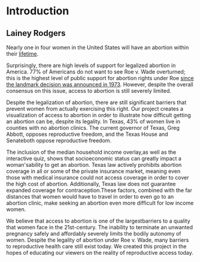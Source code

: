 # Introduction

## Lainey Rodgers

Nearly one in four women in the United States will have an abortion within their [lifetime](https://www.plannedparenthoodaction.org/issues/abortion/roe-v-wade).

Surprisingly, there are high levels of support for legalized abortion in America. 77% of Americans do not want to see Roe v. Wade overturned; this is the highest level of public support for abortion rights under Roe [since the landmark decision was announced in 1973](www.prochoiceamerica.org/laws-policy/state-government/). However, despite the overall consensus on this issue, access to abortion is still severely limited.

Despite the legalization of abortion, there are still significant barriers that prevent women from actually exercising this right. Our project creates a visualization of access to abortion in order to illustrate how difficult getting an abortion can be, despite its legality. In Texas, 43% of women live in counties with no abortion clinics. The current governor of Texas, Greg Abbott, opposes reproductive freedom, and the Texas House and Senateboth oppose reproductive freedom.

The inclusion of the median household income overlay,as well as the interactive quiz, shows that socioeconomic status can greatly impact a woman'sability to get an abortion. Texas law actively prohibits abortion coverage in all or some of the private insurance market, meaning even those with medical insurance could not access coverage in order to cover the high cost of abortion. Additionally, Texas law does not guarantee expanded coverage for contraception.These factors, combined with the far distances that women would have to travel in order to even go to an abortion clinic, make seeking an abortion even more difficult for low income women.

We believe that access to abortion is one of the largestbarriers to a quality that women face in the 21st-century. The inability to terminate an unwanted pregnancy safely and affordably severely limits the bodily autonomy of women. Despite the legality of abortion under Roe v. Wade, many barriers to reproductive health care still exist today. We created this project in the hopes of educating our viewers on the reality of reproductive access today.
